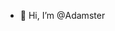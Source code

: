 - 👋 Hi, I’m @Adamster
<!---
Adamster/Adamster is a ✨ special ✨ repository because its `README.md` (this file) appears on your GitHub profile.
You can click the Preview link to take a look at your changes.
--->
